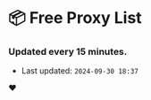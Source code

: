 # :package: Free Proxy List
### Updated every 15 minutes.

- Last updated: `2024-09-30 18:37`

:heart:
